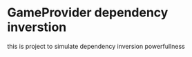 # GameProvider dependency inverstion
this is project to simulate dependency inversion powerfullness
